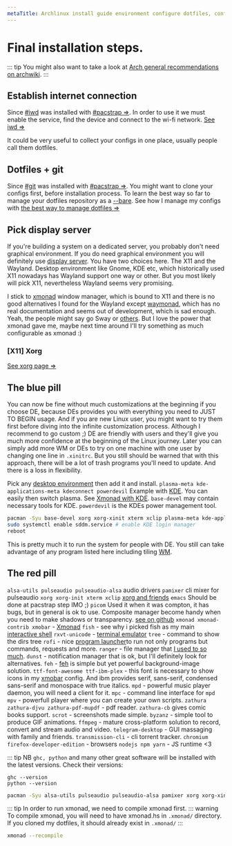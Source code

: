 ```yaml
---
metaTitle: Archlinux install guide environment configure dotfiles, configure internet connectin, configure X11, xorg, xorg arch, kde power management, kde-plasma xmonad arch linux, kde switch to xmonad.
---
```


# Final installation steps.
::: tip
You might also want to take a look at [Arch general recommendations on archwiki](https://wiki.archlinux.org/index.php/General_recommendations).
:::

## Establish internet connection
<a id="esteblish_internet_connection"></a>
Since [#iwd](/environment/iwd) was installed with [#pacstrap =>](/core/base-files#pacstrap).
In order to use it we must enable the service, find the device and connect to the wi-fi network. [See iwd =>](/environment/iwd)

<a id="dotfiles"></a>
It could be very useful to collect your configs in one place, usually people call them dotfiles.

## Dotfiles + git
<a id="dotfiles-git"></a>

Since [#git](/environment/git) was installed with [#pacstrap =>](/core/base-files#pacstrap).
You might want to clone your configs first, before installation process.
To learn the best way so far to manage your dotfiles repository as a [--bare](/environment/git#git-bare).
See how I manage my configs with [the best way to manage dotfiles =>](/environment/dotfiles)

## Pick display server
If you're building a system on a dedicated server, you probably don't need graphical environment.
If you do need graphical environment you will definitely use [display server](https://en.wikipedia.org/wiki/Display_server).
You have two choices here. The X11 and the Wayland.
Desktop environment like Gnome, KDE etc, which historically used X11 nowadays has Wayland support one way or other.
But you most likely will pick X11, nevertheless Wayland seems very promising.

I stick to [xmonad](/environment/xmonad) window manager, which is bound to X11 and there is no good alternatives I found for the Wayland except [waymonad](https://github.com/waymonad/waymonad), which has no real documentation and seems out of development, which is sad enough.
Yeah, the people might say go Sway or [others](https://wiki.archlinux.org/index.php/Wayland#Compositors).
But I love the power that xmonad gave me, maybe next time around I'll try something as much configurable as xmonad :)

### [X11] Xorg
<a id="xorg"></a>
[See xorg page =>](/environment/xorg)

## The blue pill
<a id="choose-de"></a>
You can now be fine without much customizations at the beginning if you choose DE, because DEs provides you with everything you need to JUST TO BEGIN usage.
And if you are new Linux user, you might want to try them first before diving into the infinite customization process. Although I recommend to go custom ;)
DE are friendly with users and they'll give you much more confidence at the beginning of the Linux journey.
Later you can simply add more WM or DEs to try on one machine with one user by changing one line in `.xinitrc`.
But you still should be warned that with this approach, there will be a lot of trash programs you'll need to update. And there is a loss in flexibility.

Pick any [desktop environment](/environment/desktop-environment) then add it and install.
`plasma-meta kde-applications-meta kdeconnect powerdevil`
Example with [KDE](/environment/kde). You can easily then switch plasma. See [Xmonad with KDE](/environment/xmonad#xmonad-with-kde).
`base-devel` may contain necessary tools for KDE.
`powerdevil` is the KDEs power management tool.
```sh
pacman -Syu base-devel xorg xorg-xinit xterm xclip plasma-meta kde-applications-meta kdeconnect powerdevil
sudo systemctl enable sddm.service # enable KDE login manager
reboot
```
This is pretty much it to run the system for people with DE.
You still can take advantage of any program listed here including tiling [WM](window-manager).

## The red pill
`alsa-utils pulseaudio pulseaudio-alsa` audio drivers
`pamixer` cli mixer for pulseaudio
`xorg xorg-init xterm xclip` [xorg and friends](/environment/xorg)
`emacs` Should be done at pacstrap step IMO ;)
`picom` Used it when it was compton, it has bugs, but in general is ok to use.
Composite manager become handy when you need to make shadows or transparency. [see on github](https://github.com/yshui/picom)
`xmonad xmonad-contrib xmobar` - [Xmonad](/environment/xmonad)
`fish` - see why i picked fish as my main [interactive shell](/environment/shell)
`rxvt-unicode` - [terminal emulator](/environment/terminal)
`tree` - command to show the dirs tree
`rofi` - nice [program launcher](/environment/rofi)to run not only programs but commands, requests and more.
`ranger` - file manager that [I used to so much](/environment/ranger).
`dunst` - notification manager that is ok, but I'll definitely look for alternatives.
`feh` - [feh](/environment/feh) is simple but yet powerful background-image solution.
`ttf-font-awesome ttf-ibm-plex` - this font is necessary to show icons in my [xmobar](/xmonad#xmobar) config. And ibm provides serif, sans-serif, condensed sans-serif and monospace with true italics.
`mpd` - powerful music player daemon, you will need a client for it.
`mpc` - command line interface for `mpd`
`mpv` - powerfull player where you can create your own scripts.
`zathura zathura-djvu zathura-pdf-mupdf` - pdf reader.
`zathura-cb` gives comic books support.
`scrot` - screenshots made simple.
`byzanz` - simple tool to produce GIF animations.
`ffmpeg` - mature cross-platform solution to record, convert and stream audio and video.
`telegram-desktop` - GUI massaging with family and friends.
`transmission-cli` - cli torrent tracker.
`chromium firefox-developer-edition` - browsers
`nodejs npm yarn` - JS runtime <3

::: tip NB
`ghc, python` and many other great software will be installed with the latest versions.
Check their versions:
```
ghc --version
python --version
```
```sh
pacman -Syu alsa-utils pulseaudio pulseaudio-alsa pamixer xorg xorg-xinit xterm xclip xmonad xmonad-contib xmobar picom rxvt-unicode fish tree rofi ranger dunst feh ttf-font-awesome mpd mpc mpv chromium firefox-developer-edition zathura zathura-djvu zathura-pdf-mupdf zathura-cb scrot byzanz ffmpeg telegram-desktop rtorrent-vi-color nodejs npm yarn
```

::: tip
In order to run xmonad, we need to compile xmonad first.
::: warning
To compile xmonad, you will need to have xmonad.hs in `.xmonad/` directory.
If you cloned my dotfiles, it should already exist in `.xmonad/`
:::
```sh
xmonad --recompile
```
